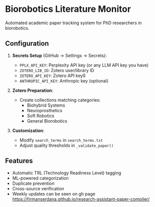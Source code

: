 # Biorobotics Literature Monitor

Automated academic paper tracking system for PhD researchers in biorobotics.

## Configuration

1. **Secrets Setup** (GitHub → Settings → Secrets):
   - `PPLX_API_KEY`: Perplexity API key (or any LLM API key you have)
   - `ZOTERO_LIB_ID`: Zotero user/library ID
   - `ZOTERO_API_KEY`: Zotero API keyß
   - `ANTHROPIC_API_KEY`: Anthropic key (optional)

2. **Zotero Preparation**:
   - Create collections matching categories:
     - Biohybrid Systems
     - Neuroprosthetics  
     - Soft Robotics
     - General Biorobotics

3. **Customization**:
   - Modify `search_terms` in `search_terms.txt`
   - Adjust quality thresholds in `_validate_paper()`

## Features

- Automatic TRL (Technology Readiness Level) tagging
- ML-powered categorization
- Duplicate prevention
- Cross-source verification
- Weekly updates can be seen on gh page https://firmanserdana.github.io/research-assistant-paper-compiler/
